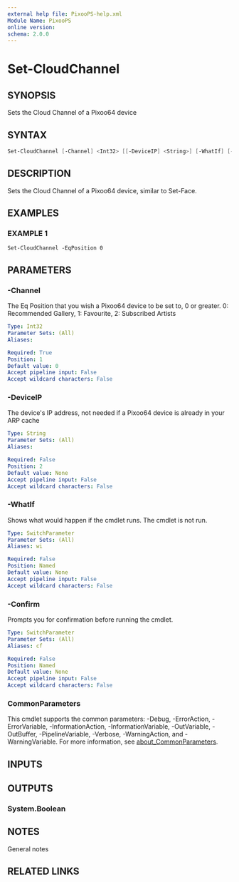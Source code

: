 ```yaml
---
external help file: PixooPS-help.xml
Module Name: PixooPS
online version:
schema: 2.0.0
---
```


# Set-CloudChannel

## SYNOPSIS

Sets the Cloud Channel of a Pixoo64 device

## SYNTAX

```powershell
Set-CloudChannel [-Channel] <Int32> [[-DeviceIP] <String>] [-WhatIf] [-Confirm] [<CommonParameters>]
```

## DESCRIPTION

Sets the Cloud Channel of a Pixoo64 device, similar to Set-Face.

## EXAMPLES

### EXAMPLE 1

```
Set-CloudChannel -EqPosition 0
```

## PARAMETERS

### -Channel

The Eq Position that you wish a Pixoo64 device to be set to, 0 or greater.
0: Recommended Gallery, 1: Favourite, 2: Subscribed Artists

```yaml
Type: Int32
Parameter Sets: (All)
Aliases:

Required: True
Position: 1
Default value: 0
Accept pipeline input: False
Accept wildcard characters: False
```

### -DeviceIP

The device's IP address, not needed if a Pixoo64 device is already in your ARP cache

```yaml
Type: String
Parameter Sets: (All)
Aliases:

Required: False
Position: 2
Default value: None
Accept pipeline input: False
Accept wildcard characters: False
```

### -WhatIf

Shows what would happen if the cmdlet runs.
The cmdlet is not run.

```yaml
Type: SwitchParameter
Parameter Sets: (All)
Aliases: wi

Required: False
Position: Named
Default value: None
Accept pipeline input: False
Accept wildcard characters: False
```

### -Confirm

Prompts you for confirmation before running the cmdlet.

```yaml
Type: SwitchParameter
Parameter Sets: (All)
Aliases: cf

Required: False
Position: Named
Default value: None
Accept pipeline input: False
Accept wildcard characters: False
```

### CommonParameters

This cmdlet supports the common parameters: -Debug, -ErrorAction, -ErrorVariable, -InformationAction, -InformationVariable, -OutVariable, -OutBuffer, -PipelineVariable, -Verbose, -WarningAction, and -WarningVariable. For more information, see [about_CommonParameters](http://go.microsoft.com/fwlink/?LinkID=113216).

## INPUTS

## OUTPUTS

### System.Boolean

## NOTES

General notes

## RELATED LINKS
